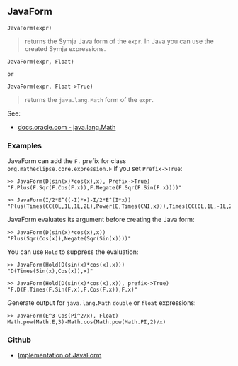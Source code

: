 ## JavaForm

```
JavaForm(expr)
```

> returns the Symja Java form of the `expr`. In Java you can use the created Symja expressions.

```
JavaForm(expr, Float)

or

JavaForm(expr, Float->True)
```

> returns the `java.lang.Math` form of the `expr`.  

See:  
* [docs.oracle.com - java.lang.Math](https://docs.oracle.com/javase/8/docs/api/java/lang/Math.html) 


### Examples

JavaForm can add the `F.` prefix for class `org.matheclipse.core.expression.F` if you set `Prefix->True`:

```
>> JavaForm(D(sin(x)*cos(x),x), Prefix->True)
"F.Plus(F.Sqr(F.Cos(F.x)),F.Negate(F.Sqr(F.Sin(F.x))))"

>> JavaForm(I/2*E^((-I)*x)-I/2*E^(I*x))
"Plus(Times(CC(0L,1L,1L,2L),Power(E,Times(CNI,x))),Times(CC(0L,1L,-1L,2L),Power(E,Times(CI,x))))"
```

JavaForm evaluates its argument before creating the Java form:

```
>> JavaForm(D(sin(x)*cos(x),x))
"Plus(Sqr(Cos(x)),Negate(Sqr(Sin(x))))"
```

You can use `Hold` to suppress the evaluation:

```
>> JavaForm(Hold(D(sin(x)*cos(x),x)))
"D(Times(Sin(x),Cos(x)),x)"

>> JavaForm(Hold(D(sin(x)*cos(x),x)), prefix->True)
"F.D(F.Times(F.Sin(F.x),F.Cos(F.x)),F.x)"
```

Generate output for `java.lang.Math` `double` or `float` expressions:

```
>> JavaForm(E^3-Cos(Pi^2/x), Float) 
Math.pow(Math.E,3)-Math.cos(Math.pow(Math.PI,2)/x)
```


### Github

* [Implementation of JavaForm](https://github.com/axkr/symja_android_library/blob/master/symja_android_library/matheclipse-core/src/main/java/org/matheclipse/core/builtin/OutputFunctions.java#L453) 
